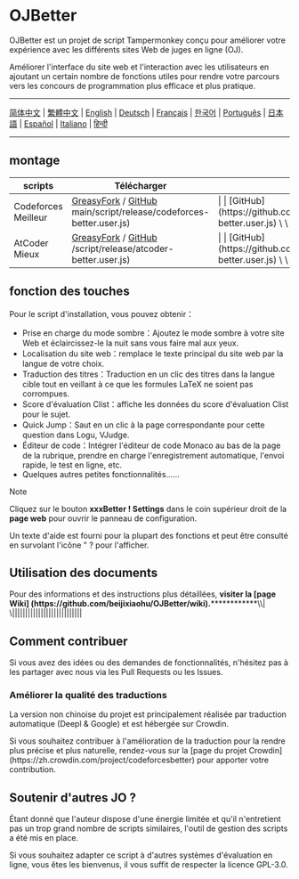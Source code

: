 # OJBetter

OJBetter est un projet de script Tampermonkey conçu pour améliorer votre expérience avec les différents sites Web de juges en ligne (OJ).

Améliorer l'interface du site web et l'interaction avec les utilisateurs en ajoutant un certain nombre de fonctions utiles pour rendre votre parcours vers les concours de programmation plus efficace et plus pratique.

------

[简体中文](https://github.com/beijixiaohu/OJBetter/blob/main/README.md) | [繁體中文](https://github.com/beijixiaohu/OJBetter/blob/main/i18n/zh-Hant/README.md) | [English](https://github.com/beijixiaohu/OJBetter/blob/main/i18n/en/README.md) | [Deutsch](https://github.com/beijixiaohu/OJBetter/blob/main/i18n/de/README.md) | [Français](https://github.com/beijixiaohu/OJBetter/blob/main/i18n/fr/README.md) | [한국어](https://github.com/beijixiaohu/OJBetter/blob/main/i18n/ko/README.md) | [Português](https://github.com/beijixiaohu/OJBetter/blob/main/i18n/pt/README.md) | [日本語](https://github.com/beijixiaohu/OJBetter/blob/main/i18n/ja/README.md) | [Español](https://github.com/beijixiaohu/OJBetter/blob/main/i18n/es/README.md) | [Italiano](https://github.com/beijixiaohu/OJBetter/blob/main/i18n/it/README.md) | [हिन्दी](https://github.com/beijixiaohu/OJBetter/blob/main/i18n/hi/README.md)

------

## montage

| scripts             | Télécharger                                                                                                                                                                                                         | Téléchargement de la version bêta                                                                                                                                                                                                                                                                 |
| ------------------- | ------------------------------------------------------------------------------------------------------------------------------------------------------------------------------------------------------------------- | ------------------------------------------------------------------------------------------------------------------------------------------------------------------------------------------------------------------------------------------------------------------------------------------------- |
| Codeforces Meilleur | [GreasyFork](https://greasyfork.org/zh-CN/scripts/465777-codeforces-better) / [GitHub](https://github.com/beijixiaohu/OJBetter/raw/) main/script/release/codeforces-better.user.js) | \| \\| [GitHub] (https\://github.com/beijixiaohu/OJBetter/raw/main/script/dev/codeforces-better.user.js) \\ \\ \\ \\ \\ \\ \\ \\ \\ \\ \\| \| |
| AtCoder Mieux       | [GreasyFork](https://greasyfork.org/zh-CN/scripts/471106-atcoder-better) / [GitHub](https://github.com/beijixiaohu/OJBetter/raw/main) /script/release/atcoder-better.user.js)       | \| \\| [GitHub] (https\://github.com/beijixiaohu/OJBetter/raw/main/script/dev/atcoder-better.user.js)    \\ \\ \\ \\ \\ \\ \\ \\ \\ \\ \\| \| |

## fonction des touches

Pour le script d'installation, vous pouvez obtenir：

- Prise en charge du mode sombre：Ajoutez le mode sombre à votre site Web et éclaircissez-le la nuit sans vous faire mal aux yeux.
- Localisation du site web：remplace le texte principal du site web par la langue de votre choix.
- Traduction des titres：Traduction en un clic des titres dans la langue cible tout en veillant à ce que les formules LaTeX ne soient pas corrompues.
- Score d'évaluation Clist：affiche les données du score d'évaluation Clist pour le sujet.
- Quick Jump：Saut en un clic à la page correspondante pour cette question dans Logu, VJudge.
- Éditeur de code：Intégrer l'éditeur de code Monaco au bas de la page de la rubrique, prendre en charge l'enregistrement automatique, l'envoi rapide, le test en ligne, etc.
- Quelques autres petites fonctionnalités……

> [!NOTE]
>
> Cliquez sur le bouton **xxxBetter ! Settings** dans le coin supérieur droit de la **page web** pour ouvrir le panneau de configuration.
>
> Un texte d'aide est fourni pour la plupart des fonctions et peut être consulté en survolant l'icône " ? pour l'afficher.

## Utilisation des documents

Pour des informations et des instructions plus détaillées, **visiter la [page Wiki] (https\://github.com/beijixiaohu/OJBetter/wiki).**\*\*\*\*\*\*\*\*\*\*\*\*\\\\\| \\\|\|\|\|\|\|\|\|\|\|\|\|\|\|\|\|\|\|\|\|\|\|\|\|\|\|\|

## Comment contribuer

Si vous avez des idées ou des demandes de fonctionnalités, n'hésitez pas à les partager avec nous via les Pull Requests ou les Issues.

### Améliorer la qualité des traductions

La version non chinoise du projet est principalement réalisée par traduction automatique (Deepl & Google) et est hébergée sur Crowdin.

Si vous souhaitez contribuer à l'amélioration de la traduction pour la rendre plus précise et plus naturelle, rendez-vous sur la [page du projet Crowdin] (https\://zh.crowdin.com/project/codeforcesbetter) pour apporter votre contribution.

## Soutenir d'autres JO ?

Étant donné que l'auteur dispose d'une énergie limitée et qu'il n'entretient pas un trop grand nombre de scripts similaires, l'outil de gestion des scripts a été mis en place.

Si vous souhaitez adapter ce script à d'autres systèmes d'évaluation en ligne, vous êtes les bienvenus, il vous suffit de respecter la licence GPL-3.0.